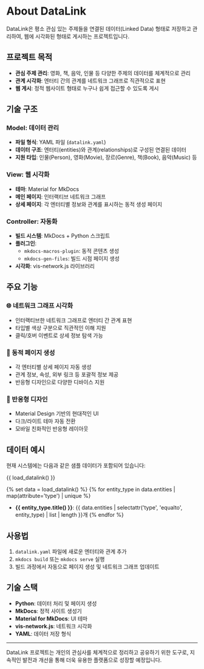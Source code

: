 # About DataLink

DataLink은 평소 관심 있는 주제들을 연결된 데이터(Linked Data) 형태로 저장하고 관리하여, 웹에 시각화된 형태로 게시하는 프로젝트입니다.

## 프로젝트 목적

- **관심 주제 관리**: 영화, 책, 음악, 인물 등 다양한 주제의 데이터를 체계적으로 관리
- **관계 시각화**: 엔터티 간의 관계를 네트워크 그래프로 직관적으로 표현
- **웹 게시**: 정적 웹사이트 형태로 누구나 쉽게 접근할 수 있도록 게시

## 기술 구조

### Model: 데이터 관리
- **파일 형식**: YAML 파일 (`datalink.yaml`)
- **데이터 구조**: 엔터티(entities)와 관계(relationships)로 구성된 연결된 데이터
- **지원 타입**: 인물(Person), 영화(Movie), 장르(Genre), 책(Book), 음악(Music) 등

### View: 웹 시각화
- **테마**: Material for MkDocs
- **메인 페이지**: 인터랙티브 네트워크 그래프
- **상세 페이지**: 각 엔터티별 정보와 관계를 표시하는 동적 생성 페이지

### Controller: 자동화
- **빌드 시스템**: MkDocs + Python 스크립트
- **플러그인**:
  - `mkdocs-macros-plugin`: 동적 콘텐츠 생성
  - `mkdocs-gen-files`: 빌드 시점 페이지 생성
- **시각화**: vis-network.js 라이브러리

## 주요 기능

### 🌐 네트워크 그래프 시각화
- 인터랙티브한 네트워크 그래프로 엔터티 간 관계 표현
- 타입별 색상 구분으로 직관적인 이해 지원
- 클릭/호버 이벤트로 상세 정보 탐색 가능

### 📄 동적 페이지 생성
- 각 엔터티별 상세 페이지 자동 생성
- 관계 정보, 속성, 외부 링크 등 포괄적 정보 제공
- 반응형 디자인으로 다양한 디바이스 지원

### 🎨 반응형 디자인
- Material Design 기반의 현대적인 UI
- 다크/라이트 테마 자동 전환
- 모바일 친화적인 반응형 레이아웃

## 데이터 예시

현재 시스템에는 다음과 같은 샘플 데이터가 포함되어 있습니다:

{{ load_datalink() }}

{% set data = load_datalink() %}
{% for entity_type in data.entities | map(attribute='type') | unique %}
- **{{ entity_type.title() }}**: {{ data.entities | selectattr('type', 'equalto', entity_type) | list | length }}개
{% endfor %}

## 사용법

1. `datalink.yaml` 파일에 새로운 엔터티와 관계 추가
2. `mkdocs build` 또는 `mkdocs serve` 실행
3. 빌드 과정에서 자동으로 페이지 생성 및 네트워크 그래프 업데이트

## 기술 스택

- **Python**: 데이터 처리 및 페이지 생성
- **MkDocs**: 정적 사이트 생성기
- **Material for MkDocs**: UI 테마
- **vis-network.js**: 네트워크 시각화
- **YAML**: 데이터 저장 형식

---

DataLink 프로젝트는 개인의 관심사를 체계적으로 정리하고 공유하기 위한 도구로, 지속적인 발전과 개선을 통해 더욱 유용한 플랫폼으로 성장할 예정입니다.